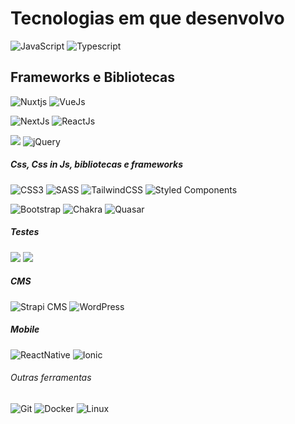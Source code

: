 # Tecnologias em que desenvolvo

![JavaScript](https://img.shields.io/badge/JavaScript-323330?style=for-the-badge&logo=javascript&logoColor=F7DF1E)
![Typescript](https://img.shields.io/badge/TypeScript-007ACC?style=for-the-badge&logo=typescript&logoColor=white)

## Frameworks e Bibliotecas

![Nuxtjs](https://img.shields.io/badge/Nuxt-002E3B?style=for-the-badge&logo=nuxtdotjs&logoColor=#00DC82)
![VueJs](https://img.shields.io/badge/Vue.js-35495E?style=for-the-badge&logo=vuedotjs&logoColor=4FC08D)

![NextJs](https://img.shields.io/badge/next.js-000000?style=for-the-badge&logo=nextdotjs&logoColor=white)
![ReactJs](https://img.shields.io/badge/React-20232A?style=for-the-badge&logo=react&logoColor=61DAFB)

![](https://img.shields.io/badge/Angular-C21325?style=for-the-badge&logo=angular&logoColor=white)
![jQuery](https://img.shields.io/badge/jQuery-0769AD?style=for-the-badge&logo=jquery&logoColor=white)

##### Css, Css in Js, bibliotecas e frameworks

![CSS3](https://img.shields.io/badge/css3-%231572B6.svg?style=for-the-badge&logo=css3&logoColor=white)
![SASS](https://img.shields.io/badge/SASS-hotpink.svg?style=for-the-badge&logo=SASS&logoColor=white)
![TailwindCSS](https://img.shields.io/badge/tailwindcss-%2338B2AC.svg?style=for-the-badge&logo=tailwind-css&logoColor=white)
![Styled Components](https://img.shields.io/badge/styled--components-DB7093?style=for-the-badge&logo=styled-components&logoColor=white)

![Bootstrap](https://img.shields.io/badge/bootstrap-%23563D7C.svg?style=for-the-badge&logo=bootstrap&logoColor=white)
![Chakra](https://img.shields.io/badge/chakra-%234ED1C5.svg?style=for-the-badge&logo=chakraui&logoColor=white)
![Quasar](https://img.shields.io/badge/Quasar-16B7FB?style=for-the-badge&logo=quasar&logoColor=black)

##### Testes

![](https://img.shields.io/badge/Jest-C21325?style=for-the-badge&logo=jest&logoColor=white)
![](https://img.shields.io/badge/-Storybook-FF4785?style=for-the-badge&logo=storybook&logoColor=white)

##### CMS

![Strapi CMS](https://img.shields.io/badge/strapi-2e7eea?style=for-the-badge&logo=strapi&logoColor=white)
![WordPress](https://img.shields.io/badge/WordPress-%23117AC9.svg?style=for-the-badge&logo=WordPress&logoColor=white)

##### Mobile

![ReactNative](https://img.shields.io/badge/React_Native-20232A?style=for-the-badge&logo=react&logoColor=61DAFB)
![Ionic](https://img.shields.io/badge/Ionic-3880FF?style=for-the-badge&logo=ionic&logoColor=white)

###### Outras ferramentas

![Git](https://img.shields.io/badge/GIT-E44C30?style=for-the-badge&logo=git&logoColor=white)
![Docker](https://img.shields.io/badge/Docker-2496ED?logo=docker&logoColor=white&style=for-the-badge)
![Linux](https://img.shields.io/badge/Linux-FCC624?style=for-the-badge&logo=linux&logoColor=black)
